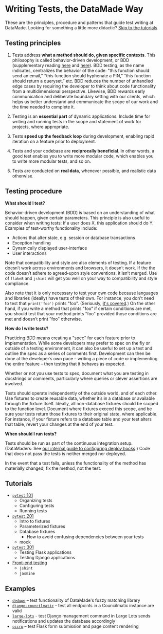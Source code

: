# Writing Tests, the DataMade Way

These are the principles, procedure and patterns that guide test writing at DataMade. Looking for something a little more didactic? [Skip to the tutorials](#tutorials).

## Testing principles

1. Tests address **what a method should do, given specific contexts**. This philosophy is called behavior-driven development, or BDD (supplementary reading [here](https://dannorth.net/introducing-bdd/) and [here](https://www.toptal.com/freelance/your-boss-won-t-appreciate-tdd-try-bdd)). BDD testing, as the name indicates, centralizes the behavior of the code: "this function should send an email," “this function should hyphenate a PIN,” “this function should return a queryset,” etc. BDD reduces the number of unhandled edge cases by requiring the developer to think about code functionality from a multidimensional perspective. Likewise, BDD rewards early communication and deliberate boundary setting with our clients, which helps us better understand and communicate the scope of our work and the time needed to complete it.

2. Testing is an **essential part** of dynamic applications. Include time for writing and running tests in the scope and statement of work for projects, where appropriate.

3. Tests **speed up the feedback loop** during development, enabling rapid iteration on a feature prior to deployment.

4. Tests and your codebase are **reciprocally beneficial**. In other words, a good test enables you to write more modular code, which enables you to write more modular tests, and so on.

5. Tests are conducted on **real data**, whenever possible, and realistic data otherwise.

## Testing procedure

**What should I test?**

Behavior-driven development (BDD) is based on an understanding of what should happen, given certain parameters. This principle is also useful to consider when writing tests: If a user does X, this application should do Y. Examples of test-worthy functionality include:

* Actions that alter state, e.g. session or database transactions
* Exception handling
* Dynamically displayed user-interface
* User interactions

Note that compatibility and style are also elements of testing. If a feature doesn’t work across environments and browsers, it doesn’t work. If the the code doesn’t adhere to agreed-upon style conventions, it isn’t merged. Use of `flake8` and `jshint` will get you well on your way to compatibility and style compliance.

Also note that it is only necessary to test your own code because languages and libraries (ideally) have tests of their own. For instance, you don't need to test that `print('foo')` prints "foo". (Seriously, [it's covered](https://github.com/python/cpython/blob/6f0eb93183519024cb360162bdd81b9faec97ba6/Lib/test/test_print.py).) On the other hand, if you write a method that prints "foo" if certain conditions are met, you should test that your method prints "foo" provided those conditions are met and doesn't print "foo" otherwise.

**How do I write tests?**

Practicing BDD means creating a "spec" for each feature prior to implementation. While some developers may prefer to spec on the fly or outside of a testing environment, it can also be useful to set up a test and outline the spec as a series of comments first. Development can then be done at the developer’s own pace – writing a piece of code or implementing the entire feature – then testing that it behaves as expected.

Whether or not you use tests to spec, document what you are testing in docstrings or comments, particularly where queries or clever assertions are involved.

Tests should operate independently of the outside world, and of each other. Use fixtures to create reusable data, whether it’s in a database or available through the fixture itself. Ideally, all non-database fixtures should be scoped to the function level. Document where fixtures exceed this scope, and be sure your tests return those fixtures to their original state, where applicable. For instance, if your fixture refers to a database table and your test alters that table, revert your changes at the end of your test.

**When should I run tests?**

Tests should be run as part of the continuous integration setup. (DataMaders: See [our internal guide to configuring deploy hooks](https://github.com/datamade/deploy-a-site/blob/master/Setup-deployment-hook.md#setup-codedeploy-hook-for-github--travis-ci).) Code that does not pass the tests is neither merged nor deployed.

In the event that a test fails, unless the functionality of the method has materially changed, fix the method, not the test.

## Tutorials

* [`pytest` 101](/intro-to-python-testing.md)
  * Organizing tests
  * Configuring tests
  * Running tests
* [`pytest` 201](/intermediate-python-testing.md)
  * Intro to fixtures
  * Parameterized fixtures
  * Database fixtures
    * How to avoid confusing dependencies between your tests
  * mock
* [`pytest` 301](/framework-specific-patterns.md)
  * Testing Flask applications
  * Testing Django applications
* [Front-end testing](/intro-to-javascript-testing.md)
  * `jshint`
  * `jasmine`

## Examples

* [`dedupe`](https://github.com/dedupeio/dedupe) – test functionality of DataMade's fuzzy matching library
* [`django-councilmatic`](https://github.com/datamade/django-councilmatic/blob/master/councilmatic_core/tests.py) – test all endpoints in a Councilmatic instance are valid
* [`large-lots`](https://github.com/datamade/large-lots/tree/master/lots_admin/tests) - test Django management command in Large Lots sends notifications and updates the database accordingly
* [`occrp`](https://github.com/datamade/occrp-timeline-tool/tree/master/tests) – test Flask form submission and page content rendering
